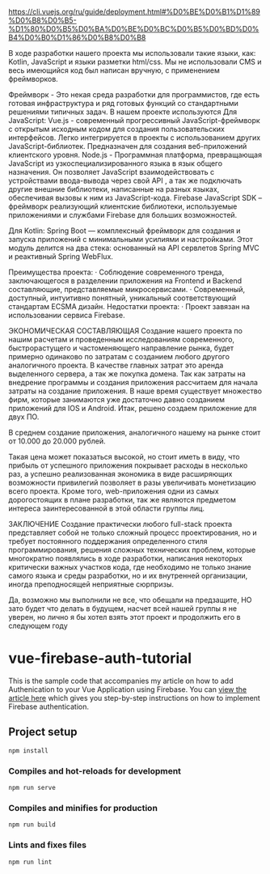https://cli.vuejs.org/ru/guide/deployment.html#%D0%BE%D0%B1%D1%89%D0%B8%D0%B5-%D1%80%D0%B5%D0%BA%D0%BE%D0%BC%D0%B5%D0%BD%D0%B4%D0%B0%D1%86%D0%B8%D0%B8


В ходе разработки нашего проекта мы использовали такие языки, как: Kotlin, JavaScript и языки разметки html/css.
Мы не использовали CMS и весь имеющийся код был написан вручную, с применением фреймворков.

Фреймворк - Это некая среда разработки для программистов, где есть готовая инфраструктура и ряд готовых функций со стандартными решениями типичных задач. В нашем проекте используются
Для JavaScript:
Vue.js - современный прогрессивный JavaScript-фреймворк с открытым исходным кодом для создания пользовательских интерфейсов. Легко интегрируется в проекты с использованием других JavaScript-библиотек. Предназначен для создания веб-приложений клиентского уровня.
Node.js - Программная платформа, превращающая JavaScript из узкоспециализированного языка в язык общего назначения. Он позволяет JavaScript взаимодействовать с устройствами ввода-вывода через свой API , а так же подключать другие внешние библиотеки, написанные на разных языках, обеспечивая вызовы к ним из JavaScript-кода.
Firebase JavaScript SDK – фреймворк реализующий клиентские библиотеки, используемые приложениями и службами Firebase для больших возможностей.

Для Kotlin:
Spring Boot — комплексный фреймворк для создания и запуска приложений с минимальными усилиями и настройками. Этот модуль делится на два стека: основанный на API сервлетов Spring MVC и реактивный Spring WebFlux.

Преимущества проекта:
· Соблюдение современного тренда, заключающегося в разделении приложения на Frontend и Backend составляющие, представляемые микросервисами.
· Современный, доступный, интуитивно понятный, уникальный соответствующий стандартам ECSMA дизайн.
Недостатки проекта:
· Проект завязан на использовании сервиса Firebase.

ЭКОНОМИЧЕСКАЯ СОСТАВЛЯЮЩАЯ
Создание нашего проекта по нашим расчетам и проведенным исследованиям современного, быстрорастущего и частоменяющего направление рынка, будет примерно одинаково по затратам с созданием любого другого аналогичного проекта.
В качестве главных затрат это аренда выделенного сервера, а так же покупка домена.
Так как затраты на внедрение программы и создания приложения рассчитаем для начала затраты на создание приложения. В наше время существует множество фирм, которые занимаются уже достаточно давно созданием приложений для IOS и Android.
Итак, решено создаем приложение для двух ПО.

В среднем создание приложения, аналогичного нашему на рынке стоит от 10.000 до 20.000 рублей.

Такая цена может показаться высокой, но стоит иметь в виду, что прибыль от успешного приложения покрывает расходы в несколько раз, а успешно реализованная экономика в виде расширяющих возможности привилегий позволяет в разы увеличивать монетизацию всего проекта. Кроме того, web-приложения одни из самых дорогостоящих в плане разработки, так же являются предметом интереса заинтересованной в этой области группы лиц.

ЗАКЛЮЧЕНИЕ
Создание практически любого full-stack проекта представляет собой не только сложный процесс проектирования, но и требует постоянного поддержания определенного стиля программирования, решения сложных технических проблем, которые многократно появлялись в ходе разработки, написания некоторых критически важных участков кода, где необходимо не только знание самого языка и среды разработки, но и их внутренней организации, иногда преподносящей неприятные сюрпризы.

Да, возможно мы выполнили не все, что обещали на предзащите, НО зато будет что делать в будущем, насчет всей нашей группы я не уверен, но лично я бы хотел взять этот проект и продолжить его в следующем году 


# vue-firebase-auth-tutorial

This is the sample code that accompanies my article on how to add Authenication to your Vue Application using Firebase.
You can [view the article here](https://wp.me/p3sG15-rG) which gives you step-by-step instructions on how to implement Firebase authentication.

## Project setup
```
npm install
```

### Compiles and hot-reloads for development
```
npm run serve
```

### Compiles and minifies for production
```
npm run build
```

### Lints and fixes files
```
npm run lint
```
